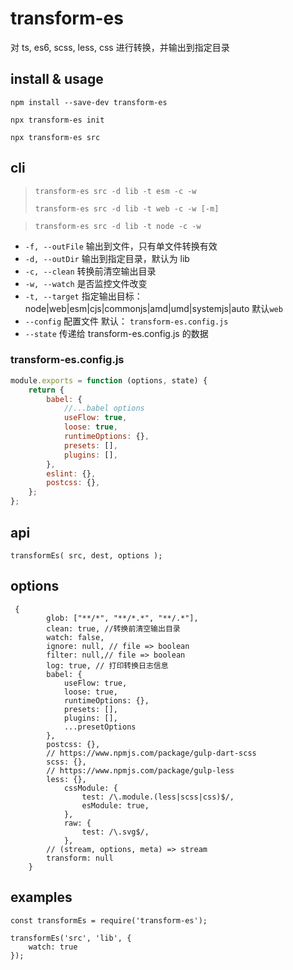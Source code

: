 # transform-es

对 ts, es6, scss, less, css 进行转换，并输出到指定目录

## install & usage

`npm install --save-dev transform-es`

`npx transform-es init`

`npx transform-es src`

## cli

> `transform-es src -d lib -t esm -c -w`
>
> `transform-es src -d lib -t web -c -w [-m]`

> `transform-es src -d lib -t node -c -w`

-   `-f, --outFile` 输出到文件，只有单文件转换有效
-   `-d, --outDir` 输出到指定目录，默认为 lib
-   `-c, --clean` 转换前清空输出目录
-   `-w, --watch` 是否监控文件改变
-   `-t, --target` 指定输出目标： node|web|esm|cjs|commonjs|amd|umd|systemjs|auto 默认`web`
-   `--config` 配置文件 默认： `transform-es.config.js`
-   `--state` 传递给 transform-es.config.js 的数据

### transform-es.config.js

```js
module.exports = function (options, state) {
	return {
		babel: {
			//...babel options
			useFlow: true,
			loose: true,
			runtimeOptions: {},
			presets: [],
			plugins: [],
		},
		eslint: {},
		postcss: {},
	};
};
```

## api

```
transformEs( src, dest, options );
```

## options

```
 {
        glob: ["**/*", "**/*.*", "**/.*"],
        clean: true, //转换前清空输出目录
        watch: false,
        ignore: null, // file => boolean
        filter: null,// file => boolean
        log: true, // 打印转换日志信息
        babel: {
            useFlow: true,
            loose: true,
            runtimeOptions: {},
            presets: [],
            plugins: [],
            ...presetOptions
        },
        postcss: {},
        // https://www.npmjs.com/package/gulp-dart-scss
        scss: {},
        // https://www.npmjs.com/package/gulp-less
        less: {},
		    cssModule: {
			    test: /\.module.(less|scss|css)$/,
			    esModule: true,
		    },
		    raw: {
			    test: /\.svg$/,
		    },
        // (stream, options, meta) => stream
        transform: null
    }
```

## examples

```
const transformEs = require('transform-es');

transformEs('src', 'lib', {
    watch: true
});

```
